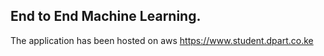 ## End to End Machine Learning.

The application has been hosted on aws
https://www.student.dpart.co.ke
